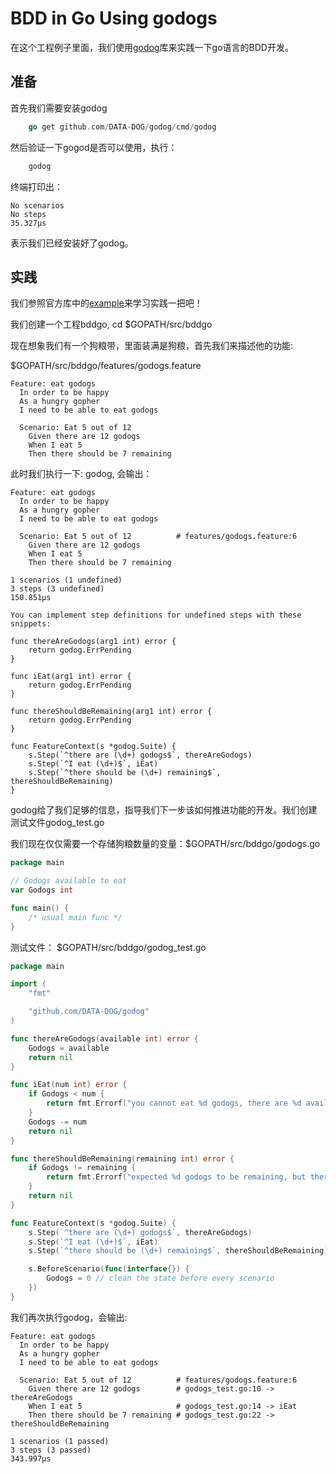 BDD in Go Using godogs
==========

在这个工程例子里面，我们使用[godog](https://github.com/DATA-DOG/godog)库来实践一下go语言的BDD开发。


## 准备

首先我们需要安装godog

```go
    go get github.com/DATA-DOG/godog/cmd/godog
```

然后验证一下gogod是否可以使用，执行：

```go
    godog 
```

终端打印出：

    No scenarios
    No steps
    35.327µs

表示我们已经安装好了godog。

## 实践

我们参照官方库中的[example](https://github.com/DATA-DOG/godog/tree/master/examples)来学习实践一把吧！


我们创建一个工程bddgo, cd $GOPATH/src/bddgo

现在想象我们有一个狗粮带，里面装满是狗粮，首先我们来描述他的功能:

$GOPATH/src/bddgo/features/godogs.feature

```
Feature: eat godogs
  In order to be happy
  As a hungry gopher
  I need to be able to eat godogs

  Scenario: Eat 5 out of 12
    Given there are 12 godogs
    When I eat 5
    Then there should be 7 remaining
```

此时我们执行一下: godog, 会输出：

```
Feature: eat godogs
  In order to be happy
  As a hungry gopher
  I need to be able to eat godogs

  Scenario: Eat 5 out of 12          # features/godogs.feature:6
    Given there are 12 godogs
    When I eat 5
    Then there should be 7 remaining

1 scenarios (1 undefined)
3 steps (3 undefined)
150.851µs

You can implement step definitions for undefined steps with these snippets:

func thereAreGodogs(arg1 int) error {
    return godog.ErrPending
}

func iEat(arg1 int) error {
    return godog.ErrPending
}

func thereShouldBeRemaining(arg1 int) error {
    return godog.ErrPending
}

func FeatureContext(s *godog.Suite) {
    s.Step(`^there are (\d+) godogs$`, thereAreGodogs)
    s.Step(`^I eat (\d+)$`, iEat)
    s.Step(`^there should be (\d+) remaining$`, thereShouldBeRemaining)
}
```

godog给了我们足够的信息，指导我们下一步该如何推进功能的开发。我们创建测试文件godog_test.go

我们现在仅仅需要一个存储狗粮数量的变量：$GOPATH/src/bddgo/godogs.go

```go
package main

// Godogs available to eat
var Godogs int

func main() { 
	/* usual main func */ 
}
```

测试文件： $GOPATH/src/bddgo/godog_test.go

```go
package main

import (
	"fmt"

	"github.com/DATA-DOG/godog"
)

func thereAreGodogs(available int) error {
	Godogs = available
	return nil
}

func iEat(num int) error {
	if Godogs < num {
		return fmt.Errorf("you cannot eat %d godogs, there are %d available", num, Godogs)
	}
	Godogs -= num
	return nil
}

func thereShouldBeRemaining(remaining int) error {
	if Godogs != remaining {
		return fmt.Errorf("expected %d godogs to be remaining, but there is %d", remaining, Godogs)
	}
	return nil
}

func FeatureContext(s *godog.Suite) {
	s.Step(`^there are (\d+) godogs$`, thereAreGodogs)
	s.Step(`^I eat (\d+)$`, iEat)
	s.Step(`^there should be (\d+) remaining$`, thereShouldBeRemaining)

	s.BeforeScenario(func(interface{}) {
		Godogs = 0 // clean the state before every scenario
	})
}
```

我们再次执行godog，会输出:

```
Feature: eat godogs
  In order to be happy
  As a hungry gopher
  I need to be able to eat godogs

  Scenario: Eat 5 out of 12          # features/godogs.feature:6
    Given there are 12 godogs        # godogs_test.go:10 -> thereAreGodogs
    When I eat 5                     # godogs_test.go:14 -> iEat
    Then there should be 7 remaining # godogs_test.go:22 -> thereShouldBeRemaining

1 scenarios (1 passed)
3 steps (3 passed)
343.997µs
```




